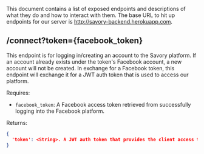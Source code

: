 This document contains a list of exposed endpoints and descriptions of what they do and how to interact with them. The 
base URL to hit up endpoints for our server is http://savory-backend.herokuapp.com. 

## /connect?token={facebook_token}

This endpoint is for logging in/creating an account to the Savory platform. If an account already exists under the 
token's Facebook account, a new account will not be created. In exchange for a Facebook token, this endpoint will 
exchange it for a JWT auth token that is used to access our platform.

Requires:
- `facebook_token`: A Facebook access token retrieved from successfully logging into the Facebook platform.

Returns:
```json
{
  'token': <String>. A JWT auth token that provides the client access to other endpoints of our platform.
}
```

